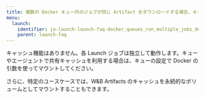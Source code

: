```yaml
---
title: 複数の Docker キュー内のジョブが同じ Artifact をダウンロードする場合、キャッシュは使われますか？それとも毎回再ダウンロードされますか？
menu:
  launch:
    identifier: ja-launch-launch-faq-docker_queues_run_multiple_jobs_download_same_artifact_useartifact
    parent: launch-faq
---
```


キャッシュ機能はありません。各 Launch ジョブは独立して動作します。キューやエージェントで共有キャッシュを利用する場合は、キューの設定で Docker の引数を使ってマウントしてください。

さらに、特定のユースケースでは、W&B Artifacts のキャッシュを永続的なボリュームとしてマウントすることもできます。